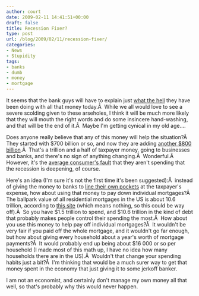```yaml
---
author: court
date: 2009-02-11 14:41:51+00:00
draft: false
title: Recession Fixer?
type: post
url: /blog/2009/02/11/recession-fixer/
categories:
- News
- Stupidity
tags:
- banks
- dumb
- money
- mortgage
---
```


It seems that the bank guys will have to explain just [what the hell](http://business.theglobeandmail.com/servlet/story/RTGAM.20090211.wbailout0211/BNStory/Business/?page=rss&id=RTGAM.20090211.wbailout0211) they have been doing with all that money today.Â  While we all would love to see a severe scolding given to these arseholes, I think it will be much more likely that they will mouth the right words and do some insincere hand-washing, and that will be the end of it.Â  Maybe I'm getting cynical in my old age....

Does anyone really believe that any of this money will help the situation?Â  They started with $700 billion or so, and now they are adding [another $800 billion](http://news.yahoo.com/s/nm/20090211/bs_nm/us_usa_stimulus).Â  That's a trillion and a half of taxpayer money, going to businesses and banks, and there's no sign of anything changing.Â  Wonderful.Â  However, it's the [average consumer's fault](http://money.canoe.ca/News/Economy/2009/02/02/8234906-ap.html) that they aren't spending that the recession is deepening, of course.

Here's an idea (I'm sure it's not the first time it's been suggested):Â  instead of giving the money to banks to [line their own pockets](http://www.vallentyne.com/blog/2009/02/10/financial-restraint/) at the taxpayer's expense, how about using that money to pay down individual mortgages?Â  The ballpark value of all residential mortgages in the US is about 10.6 trillion, according to [this site](http://www.chacha.com/question/what-is-the-total--amount--of-residential-mortgages-in-the-united-states%3F) (which means nothing, so this could be way off).Â  So you have $1.5 trillion to spend, and $10.6 trillion in the kind of debt that probably makes people control their spending the most.Â  How about you use this money to help pay off individual mortgages?Â  It wouldn't be very fair if you paid off the whole mortgage, and it wouldn't go far enough, but how about giving every household about a year's worth of mortgage payments?Â  It would probably end up being about $16 000 or so per household (I made most of this math up, I have no idea how many households there are in the US).Â  Wouldn't that change your spending habits just a bit?Â  I'm thinking that would be a much surer way to get that money spent in the economy that just giving it to some jerkoff banker.

I am not an economist, and certainly don't manage my own money all that well, so that's probably why this would never happen.
